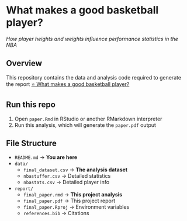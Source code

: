 # What makes a good basketball player? 
*How player heights and weights influence performance statistics in the NBA*

## Overview
This repository contains the data and analysis code required to generate the report <a href="https://github.com/bhambra3/final_project/blob/main/final_paper.pdf" target="_blank"> ⭐ What makes a good basketball player?</a>

## Run this repo
1) Open `paper.Rmd` in RStudio or another RMarkdown interpreter
2) Run this analysis, which will generate the `paper.pdf` output

## File Structure
- `README.md` &rarr; **You are here**
- `data/`
  - `final_dataset.csv` &rarr; **The analysis dataset**
  - `nbastuffer.csv` &rarr; Detailed statistics
  - `nbastats.csv` &rarr; Detailed player info
- `report/`
  - `final_paper.rmd` &rarr; **This project analysis**
  - `final_paper.pdf` &rarr; This project report
  - `final_paper.Rproj` &rarr; Environment variables
  - `references.bib` &rarr; Citations

